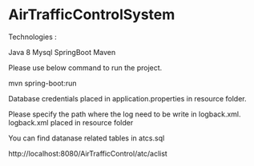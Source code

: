 # AirTrafficControlSystem

Technologies :

Java 8
Mysql
SpringBoot
Maven

Please use below command to run the project.

mvn spring-boot:run

Database credentials placed in application.properties in resource folder.

Please specify the path where the log need to be write in logback.xml. logback.xml placed in resource folder

You can find datanase related tables in atcs.sql

http://localhost:8080/AirTrafficControl/atc/aclist



